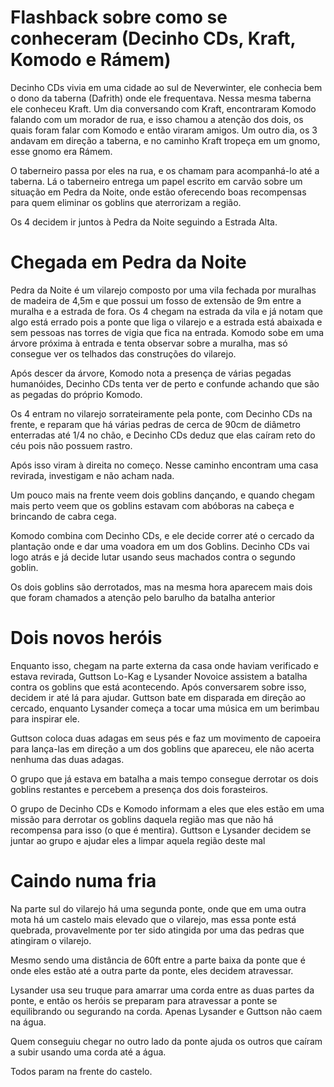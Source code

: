
# Flashback sobre como se conheceram (Decinho CDs, Kraft, Komodo e Rámem)

Decinho CDs vivia em uma cidade ao sul de Neverwinter, ele conhecia bem o dono da taberna (Dafrith) onde ele frequentava. Nessa mesma taberna ele conheceu Kraft. Um dia conversando com Kraft, encontraram Komodo falando com um morador de rua, e isso chamou a atenção dos dois, os quais foram falar com Komodo e então viraram amigos. Um outro dia, os 3 andavam em direção a taberna, e no caminho Kraft tropeça em um gnomo, esse gnomo era Rámem.

O taberneiro passa por eles na rua, e os chamam para acompanhá-lo até a taberna. Lá o taberneiro entrega um papel escrito em carvão sobre um situação em Pedra da Noite, onde estão oferecendo boas recompensas para quem eliminar os goblins que aterrorizam a região.

Os 4 decidem ir juntos à Pedra da Noite seguindo a Estrada Alta.

# Chegada em Pedra da Noite
 
Pedra da Noite é um vilarejo composto por uma vila fechada por muralhas de madeira de 4,5m e que possui um fosso de extensão de 9m entre a muralha e a estrada de fora. Os 4 chegam na estrada da vila e já notam que algo está errado pois a ponte que liga o vilarejo e a estrada está abaixada e sem pessoas nas torres de vigia que fica na entrada. Komodo sobe em uma árvore próxima à entrada e tenta observar sobre a muralha, mas só consegue ver os telhados das construções do vilarejo.
 
Após descer da árvore, Komodo nota a presença de várias pegadas humanóides, Decinho CDs tenta ver de perto e confunde achando que são as pegadas do próprio Komodo.
 
Os 4 entram no vilarejo sorrateiramente pela ponte, com Decinho CDs na frente, e reparam que há várias pedras de cerca de 90cm de diâmetro enterradas até 1/4 no chão, e Decinho CDs deduz que elas caíram reto do céu pois não possuem rastro. 
 
Após isso viram à direita no começo. Nesse caminho encontram uma casa revirada, investigam e não acham nada. 
 
Um pouco mais na frente veem dois goblins dançando, e quando chegam mais perto veem que os goblins estavam com abóboras na cabeça e brincando de cabra cega.
 
Komodo combina com Decinho CDs, e ele decide correr até o cercado da plantação onde e dar uma voadora em um dos Goblins. Decinho CDs vai logo atrás e já decide lutar usando seus machados contra o segundo goblin.
 
Os dois goblins são derrotados, mas na mesma hora aparecem mais dois que foram chamados a atenção pelo barulho da batalha anterior

# Dois novos heróis

Enquanto isso, chegam na parte externa da casa onde haviam verificado e estava revirada, Guttson Lo-Kag e Lysander Novoice assistem a batalha contra os goblins que está acontecendo. Após conversarem sobre isso, decidem ir até lá para ajudar. Guttson bate em disparada em direção ao cercado, enquanto Lysander começa a tocar uma música em um berimbau para inspirar ele.

Guttson coloca duas adagas em seus pés e faz um movimento de capoeira para lança-las em direção a um dos goblins que apareceu, ele não acerta nenhuma das duas adagas.

O grupo que já estava em batalha a mais tempo consegue derrotar os dois goblins restantes e percebem a presença dos dois forasteiros.

O grupo de Decinho CDs e Komodo informam a eles que eles estão em uma missão para derrotar os goblins daquela região mas que não há recompensa para isso (o que é mentira). Guttson e Lysander decidem se juntar ao grupo e ajudar eles a limpar aquela região deste mal

# Caindo numa fria

Na parte sul do vilarejo há uma segunda ponte, onde que em uma outra mota há um castelo mais elevado que o vilarejo, mas essa ponte está quebrada, provavelmente por ter sido atingida por uma das pedras que atingiram o vilarejo.

Mesmo sendo uma distância de 60ft entre a parte baixa da ponte que é onde eles estão até a outra parte da ponte, eles decidem atravessar.

Lysander usa seu truque para amarrar uma corda entre as duas partes da ponte, e então os heróis se preparam para atravessar a ponte se equilibrando ou segurando na corda. Apenas Lysander e Guttson não caem na água.

Quem conseguiu chegar no outro lado da ponte ajuda os outros que caíram a subir usando uma corda até a água.

Todos param na frente do castelo.
